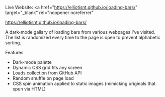 Live Website: <a
  href="https://elliotisnt.github.io/loading-bars/"
  target="_blank"
  rel="noopener noreferrer"
>
  https://elliotisnt.github.io/loading-bars/
</a>

A dark-mode gallary of loading bars from various webpages I've visited. The list is randomized every time to the page is open to prevent alphabetic sorting.

Features
  - Dark-mode palette
  - Dynamic CSS grid fits any screen
  - Loads collection from GitHub API
  - Random shuffle on page load
  - CSS spin animation applied to static images (mimicking originals that spun via HTML)
